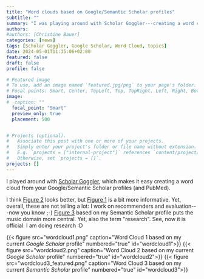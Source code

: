 ```yaml
---
title: "Word clouds based on Google/Semantic Scholar profiles"
subtitle: ""
summary: "I was playing around with Scholar Goggler---creating a word cloud from my Google Scholar and Semantic Scholar profiles."
authors: 
#authors: [Christine Bauer]
categories: [news]
tags: [Scholar Goggler, Google Scholar, Word Cloud, topics]
date: 2024-05-01T11:35:06+02:00
featured: false
draft: false
profile: false

# Featured image
# To use, add an image named `featured.jpg/png` to your page's folder.
# Focal points: Smart, Center, TopLeft, Top, TopRight, Left, Right, BottomLeft, Bottom, BottomRight.
image:
#  caption: ""
  focal_point: "Smart"
  preview_only: true
  placement: 500


# Projects (optional).
#   Associate this post with one or more of your projects.
#   Simply enter your project's folder or file name without extension.
#   E.g. `projects = ["internal-project"]` references `content/project/deep-learning/index.md`.
#   Otherwise, set `projects = []`.
projects: []
---
```


I played around with [Scholar Goggler](https://scholargoggler.com/), which makes it easy creating a word cloud from your Google/Semantic Scholar profiles (and PubMed).

I think [Figure 2](#figure-wordcloud2) looks better, but [Figure 1](#figure-wordcloud1) is a bit more informative. Yet, overall, these are not telling a lot: I work on recommenders and evaluation---now you know ;-)
[Figure 3](#figure-wordcloud3) based on my Semantic Scholar profile puts the music domain more central. Yet, also the term "research". See, now it is official: I am doing research :D

{{< figure src="wordcloud1.png" caption="Word Cloud 1 based on my current *Google Scholar* profile" numbered="true" id="wordcloud1">}}
{{< figure src="wordcloud2.png" caption="Word Cloud 2 based on my current *Google Scholar* profile" numbered="true" id="wordcloud2">}}
{{< figure src="wordcloud3_featured.png" caption="Word Cloud 3 based on my current *Semantic Scholar* profile" numbered="true" id="wordcloud3">}}

